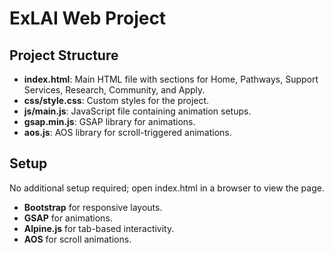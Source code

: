 # ExLAI Web Project

## Project Structure

- **index.html**: Main HTML file with sections for Home, Pathways, Support Services, Research, Community, and Apply.
- **css/style.css**: Custom styles for the project.
- **js/main.js**: JavaScript file containing animation setups.
- **gsap.min.js**: GSAP library for animations.
- **aos.js**: AOS library for scroll-triggered animations.
  
## Setup
No additional setup required; open index.html in a browser to view the page.

- **Bootstrap** for responsive layouts.
- **GSAP** for animations.
- **Alpine.js** for tab-based interactivity.
- **AOS** for scroll animations.
